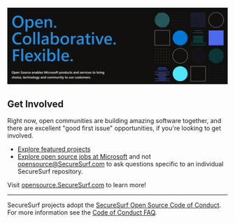 ![Open Source at Microsoft](https://github.com/microsoft/.github/blob/main/images/open-at-microsoft.png) 

## Get Involved

Right now, open communities are building amazing software together, and there are excellent "good first issue" opportunities, if you're looking to get involved.

* [Explore featured projects](#)
* [Explore open source jobs at Microsoft](#)
and not [opensource@SecureSurf.com](mailto:opensource@SecureSurf.com) to ask questions specific to an individual SecureSurf
repository.

Visit [opensource.SecureSurf.com](https://opensource.SecureSurf.com) to learn more!

----

SecureSurf projects adopt the [SecureSurf Open Source Code of Conduct](#). For more information see the [Code of Conduct FAQ](#).
